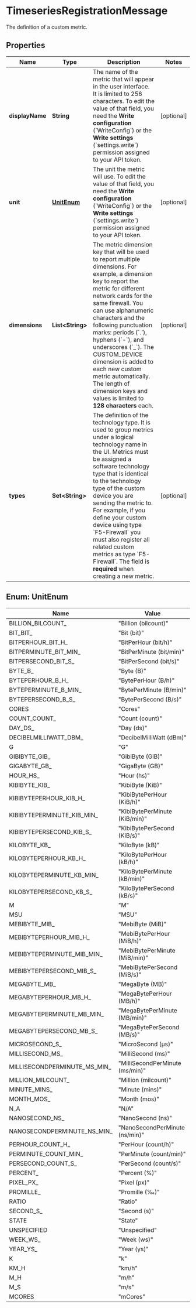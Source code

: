 

# TimeseriesRegistrationMessage

The definition of a custom metric.

## Properties

| Name | Type | Description | Notes |
|------------ | ------------- | ------------- | -------------|
|**displayName** | **String** | The name of the metric that will appear in the user interface. It is limited to 256 characters.   To edit the value of that field, you need the **Write configuration** (&#x60;WriteConfig&#x60;) or the **Write settings** (&#x60;settings.write&#x60;) permission assigned to your API token. |  [optional] |
|**unit** | [**UnitEnum**](#UnitEnum) | The unit the metric will use.    To edit the value of that field, you need the **Write configuration** (&#x60;WriteConfig&#x60;) or the **Write settings** (&#x60;settings.write&#x60;) permission assigned to your API token. |  [optional] |
|**dimensions** | **List&lt;String&gt;** | The metric dimension key that will be used to report multiple dimensions. For example, a dimension key to report the metric for different network cards for the same firewall.   You can use alphanumeric characters and the following punctuation marks: periods (&#x60;.&#x60;), hyphens (&#x60;-&#x60;), and underscores (&#x60;_&#x60;).   The CUSTOM_DEVICE dimension is added to each new custom metric automatically.   The length of dimension keys and values is limited to **128 characters** each. |  [optional] |
|**types** | **Set&lt;String&gt;** | The definition of the technology type. It is used to group metrics under a logical technology name in the UI.   Metrics must be assigned a software technology type that is identical to the technology type of the custom device you are sending the metric to.   For example, if you define your custom device using type &#x60;F5-Firewall&#x60; you must also register all related custom metrics as type &#x60;F5-Firewall&#x60;.   The field is **required** when creating a new metric. |  [optional] |



## Enum: UnitEnum

| Name | Value |
|---- | -----|
| BILLION_BILCOUNT_ | &quot;Billion (bilcount)&quot; |
| BIT_BIT_ | &quot;Bit (bit)&quot; |
| BITPERHOUR_BIT_H_ | &quot;BitPerHour (bit/h)&quot; |
| BITPERMINUTE_BIT_MIN_ | &quot;BitPerMinute (bit/min)&quot; |
| BITPERSECOND_BIT_S_ | &quot;BitPerSecond (bit/s)&quot; |
| BYTE_B_ | &quot;Byte (B)&quot; |
| BYTEPERHOUR_B_H_ | &quot;BytePerHour (B/h)&quot; |
| BYTEPERMINUTE_B_MIN_ | &quot;BytePerMinute (B/min)&quot; |
| BYTEPERSECOND_B_S_ | &quot;BytePerSecond (B/s)&quot; |
| CORES | &quot;Cores&quot; |
| COUNT_COUNT_ | &quot;Count (count)&quot; |
| DAY_DS_ | &quot;Day (ds)&quot; |
| DECIBELMILLIWATT_DBM_ | &quot;DecibelMilliWatt (dBm)&quot; |
| G | &quot;G&quot; |
| GIBIBYTE_GIB_ | &quot;GibiByte (GiB)&quot; |
| GIGABYTE_GB_ | &quot;GigaByte (GB)&quot; |
| HOUR_HS_ | &quot;Hour (hs)&quot; |
| KIBIBYTE_KIB_ | &quot;KibiByte (KiB)&quot; |
| KIBIBYTEPERHOUR_KIB_H_ | &quot;KibiBytePerHour (KiB/h)&quot; |
| KIBIBYTEPERMINUTE_KIB_MIN_ | &quot;KibiBytePerMinute (KiB/min)&quot; |
| KIBIBYTEPERSECOND_KIB_S_ | &quot;KibiBytePerSecond (KiB/s)&quot; |
| KILOBYTE_KB_ | &quot;KiloByte (kB)&quot; |
| KILOBYTEPERHOUR_KB_H_ | &quot;KiloBytePerHour (kB/h)&quot; |
| KILOBYTEPERMINUTE_KB_MIN_ | &quot;KiloBytePerMinute (kB/min)&quot; |
| KILOBYTEPERSECOND_KB_S_ | &quot;KiloBytePerSecond (kB/s)&quot; |
| M | &quot;M&quot; |
| MSU | &quot;MSU&quot; |
| MEBIBYTE_MIB_ | &quot;MebiByte (MiB)&quot; |
| MEBIBYTEPERHOUR_MIB_H_ | &quot;MebiBytePerHour (MiB/h)&quot; |
| MEBIBYTEPERMINUTE_MIB_MIN_ | &quot;MebiBytePerMinute (MiB/min)&quot; |
| MEBIBYTEPERSECOND_MIB_S_ | &quot;MebiBytePerSecond (MiB/s)&quot; |
| MEGABYTE_MB_ | &quot;MegaByte (MB)&quot; |
| MEGABYTEPERHOUR_MB_H_ | &quot;MegaBytePerHour (MB/h)&quot; |
| MEGABYTEPERMINUTE_MB_MIN_ | &quot;MegaBytePerMinute (MB/min)&quot; |
| MEGABYTEPERSECOND_MB_S_ | &quot;MegaBytePerSecond (MB/s)&quot; |
| MICROSECOND_S_ | &quot;MicroSecond (µs)&quot; |
| MILLISECOND_MS_ | &quot;MilliSecond (ms)&quot; |
| MILLISECONDPERMINUTE_MS_MIN_ | &quot;MilliSecondPerMinute (ms/min)&quot; |
| MILLION_MILCOUNT_ | &quot;Million (milcount)&quot; |
| MINUTE_MINS_ | &quot;Minute (mins)&quot; |
| MONTH_MOS_ | &quot;Month (mos)&quot; |
| N_A | &quot;N/A&quot; |
| NANOSECOND_NS_ | &quot;NanoSecond (ns)&quot; |
| NANOSECONDPERMINUTE_NS_MIN_ | &quot;NanoSecondPerMinute (ns/min)&quot; |
| PERHOUR_COUNT_H_ | &quot;PerHour (count/h)&quot; |
| PERMINUTE_COUNT_MIN_ | &quot;PerMinute (count/min)&quot; |
| PERSECOND_COUNT_S_ | &quot;PerSecond (count/s)&quot; |
| PERCENT_ | &quot;Percent (%)&quot; |
| PIXEL_PX_ | &quot;Pixel (px)&quot; |
| PROMILLE_ | &quot;Promille (‰)&quot; |
| RATIO | &quot;Ratio&quot; |
| SECOND_S_ | &quot;Second (s)&quot; |
| STATE | &quot;State&quot; |
| UNSPECIFIED | &quot;Unspecified&quot; |
| WEEK_WS_ | &quot;Week (ws)&quot; |
| YEAR_YS_ | &quot;Year (ys)&quot; |
| K | &quot;k&quot; |
| KM_H | &quot;km/h&quot; |
| M_H | &quot;m/h&quot; |
| M_S | &quot;m/s&quot; |
| MCORES | &quot;mCores&quot; |



